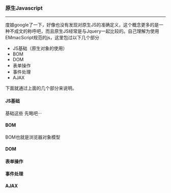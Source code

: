 ### 原生Javascript

---

度娘google了一下，好像也没有发现对原生JS的准确定义，这个概念更多的是一种不成文的称呼吧，而且原生JS经常是与Jquery一起比较的。自己理解为使用EMmacScript规范的js，这里包过以下几个部分

  - JS基础（原生对象的使用）
  - BOM
  - DOM
  - 表单操作
  - 事件处理
  - AJAX
  
下面就通过上面的几个部分来说明。  

#### JS基础

  基础这些 先略吧···
  
#### BOM
  BOM也就是浏览器对象模型
  
#### DOM
  
#### 表单操作

#### 事件处理

#### AJAX

  
